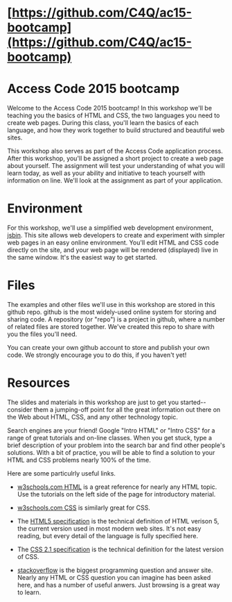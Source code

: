 [https://github.com/C4Q/ac15-bootcamp](https://github.com/C4Q/ac15-bootcamp)
=

Access Code 2015 bootcamp
=

Welcome to the Access Code 2015 bootcamp!  In this workshop we'll be teaching
you the basics of HTML and CSS, the two languages you need to create web pages.
During this class, you'll learn the basics of each language, and how they work
together to build structured and beautiful web sites.

This workshop also serves as part of the Access Code application process. 
After this workshop, you'll be assigned a short project to create a web page
about yourself.  The assignment will test your understanding of what you will
learn today, as well as your ability and initiative to teach yourself with
information on line.  We'll look at the assignment as part of your application.

Environment
=

For this workshop, we'll use a simplified web development environment,
[jsbin](jsbin.com).  This site allows web developers to create and experiment
with simpler web pages in an easy online environment.  You'll edit HTML and
CSS code directly on the site, and your web page will be rendered (displayed)
live in the same window.  It's the easiest way to get started.

Files
=

The examples and other files we'll use in this workshop are stored in this
github repo.  github is the most widely-used online system for storing
and sharing code.  A repository (or "repo") is a project in github, where a
number of related files are stored together.  We've created this repo to share
with you the files you'll need.

You can create your own github account to store and publish your own code.
We strongly encourage you to do this, if you haven't yet!


Resources
=

The slides and materials in this workshop are just to get you started-- consider
them a jumping-off point for all the great information out there on the Web
about HTML, CSS, and any other technology topic.  

Search engines are your friend!  Google "Intro HTML" or "Intro CSS" for a range
of great tutorials and on-line classes.  When you get stuck, type a brief
description of your problem into the search bar and find other people's 
solutions.  With a bit of practice, you will be able to find a solution to
your HTML and CSS problems nearly 100% of the time.

Here are some particulrly useful links.

- [w3schools.com HTML](http://www.w3schools.com/html/default.asp) is a great
  reference for nearly any HTML topic.  Use the tutorials on the left side of
  the page for introductory material.

- [w3schools.com CSS](http://www.w3schools.com/css/default.asp) is similarly
  great for CSS.

- The [HTML5 specification](http://www.w3.org/TR/html/) is the technical
  definition of HTML verison 5, the current version used in most modern web
  sites.  It's not easy reading, but every detail of the language is fully
  specified here.

- The [CSS 2.1 specification](http://www.w3.org/TR/CSS21/) is the technical
  definition for the latest version of CSS.

- [stackoverflow](http://stackoverflow.com/) is the biggest programming question
  and answer site.  Nearly any HTML or CSS question you can imagine has been
  asked here, and has a number of useful anwers.  Just browsing is a great way
  to learn.

